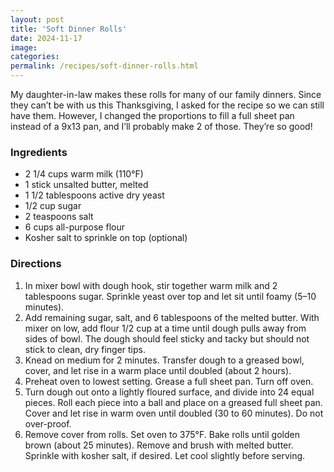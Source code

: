 ```yaml
---
layout: post
title: 'Soft Dinner Rolls'
date: 2024-11-17
image:
categories:
permalink: /recipes/soft-dinner-rolls.html
---
```


My daughter-in-law makes these rolls for many of our family dinners. Since they can’t be with us this Thanksgiving, I asked for the recipe so we can still have them. However, I changed the proportions to fill a full sheet pan instead of a 9x13 pan, and I’ll probably make 2 of those. They’re so good!

### Ingredients

- 2 1/4 cups warm milk (110°F)
- 1 stick unsalted butter, melted
- 1 1/2 tablespoons active dry yeast
- 1/2 cup sugar
- 2 teaspoons salt
- 6 cups all-purpose flour
- Kosher salt to sprinkle on top (optional)

### Directions

1. In mixer bowl with dough hook, stir together warm milk and 2 tablespoons sugar. Sprinkle yeast over top and let sit until foamy (5–10 minutes).
2. Add remaining sugar, salt, and 6 tablespoons of the melted butter. With mixer on low, add flour 1/2 cup at a time until dough pulls away from sides of bowl. The dough should feel sticky and tacky but should not stick to clean, dry finger tips.
3. Knead on medium for 2 minutes. Transfer dough to a greased bowl, cover, and let rise in a warm place until doubled (about 2 hours).
4. Preheat oven to lowest setting. Grease a full sheet pan. Turn off oven.
5. Turn dough out onto a lightly floured surface, and divide into 24 equal pieces. Roll each piece into a ball and place on a greased full sheet pan. Cover and let rise in warm oven until doubled (30 to 60 minutes). Do not over-proof.
6. Remove cover from rolls. Set oven to 375°F. Bake rolls until golden brown (about 25 minutes). Remove and brush with melted butter. Sprinkle with kosher salt, if desired. Let cool slightly before serving.
